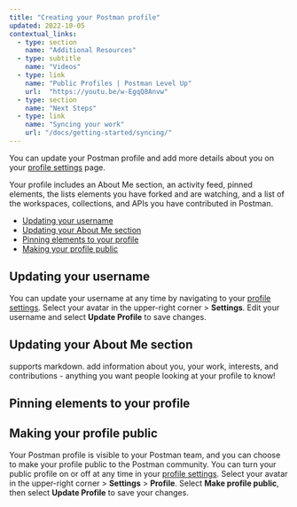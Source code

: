 ```yaml
---
title: "Creating your Postman profile"
updated: 2022-10-05
contextual_links:
  - type: section
    name: "Additional Resources"
  - type: subtitle
    name: "Videos"
  - type: link
    name: "Public Profiles | Postman Level Up"
    url:  "https://youtu.be/w-EgqQ8Anvw"
  - type: section
    name: "Next Steps"
  - type: link
    name: "Syncing your work"
    url: "/docs/getting-started/syncing/"
---
```


<!-- TODO: intro -->

You can update your Postman profile and add more details about you on your [profile settings](https://go.postman.co/settings/me/) page.

Your profile includes an About Me section, an activity feed, pinned elements, the lists elements you have forked and are watching, and a list of the workspaces, collections, and APIs you have contributed in Postman.

<!-- TODO: screenshot -->

* [Updating your username](#updating-your-username)
* [Updating your About Me section](#updating-your-about-me-section)
* [Pinning elements to your profile](#pinning-elements-to-your-profile)
* [Making your profile public](#making-your-profile-public)

## Updating your username

You can update your username at any time by navigating to your [profile settings](https://go.postman.co/settings/me/). Select your avatar in the upper-right corner > **Settings**. Edit your username and select **Update Profile** to save changes.

## Updating your About Me section

supports markdown. add information about you, your work, interests, and contributions - anything you want people looking at your profile to know!

## Pinning elements to your profile

## Making your profile public

Your Postman profile is visible to your Postman team, and you can choose to make your profile public to the Postman community. You can turn your public profile on or off at any time in your [profile settings](https://go.postman.co/settings/me/). Select your avatar in the upper-right corner > **Settings** > **Profile**. Select **Make profile public**, then select **Update Profile** to save your changes.
